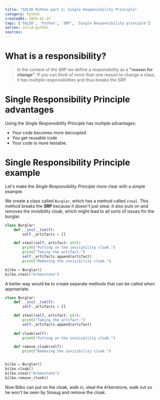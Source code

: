 ```yaml
---
title: "SOLID Python part 2: Single Responsibility Principle"
category: Python
createdAt: 2020-01-15
tags: ['SOLID', 'Python', 'SRP', 'Single Responsibility principle']
series: solid-python
sources:
---
```


# What is a responsibility?

> In the context of the SRP we define a responsibility as a __"reason for change"__. 
If you can think of more than one reason to change a class, it has multiple responsibilities
and thus breaks the SRP.

# Single Responsibility Principle advantages

Using the _Single Responsibility Principle_ has multiple advantages:

- Your code becomes more decoupled
- You get reusable code
- Your code is more testable.

# Single Responsibility Principle example

Let's make the _Single Responsibility Principle_ more clear with a simple example.

We create a class called `Burglar`, which has a method called `steal`. This method breaks the __SRP__ because it doesn't just steal. 
It also puts on and removes the invisibility cloak, which might lead to all sorts of issues for the burglar.

```python
class Burglar:
    def __init__(self):
        self._artifacts = []

    def steal(self, artifact: str):
        print("Putting on the invisibility cloak.")
        print("Taking the artifact.")
        self._artifacts.append(artifact)
        print("Removing the invisibility cloak.")

bilbo = Burglar()
bilbo.steal("Arkenstone")
```

A better way would be to create separate methods that can be called when appropriate.

```python
class Burglar:
    def __init__(self):
        self._artifacts = []

    def steal(self, artifact: str):
        print("Taking the artifact.")
        self._artifacts.append(artifact)
    
    def cloak(self):
        print("Putting on the invisibility cloak.")

    def remove_cloak(self):
        print("Removing the invisibility cloak.")


bilbo = Burglar()
bilbo.cloak()
bilbo.steal("Arkenstone")
bilbo.remove_cloak()        
```

Now Bilbo can put on the cloak, walk in, steal the Arkenstone, 
walk out so he won't be seen by Smaug and remove the cloak.



